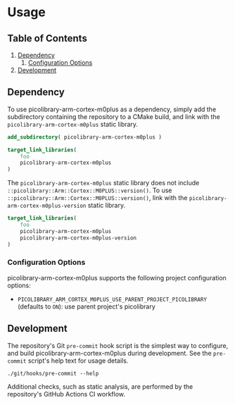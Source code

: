 # Usage

## Table of Contents
1. [Dependency](#dependency)
    1. [Configuration Options](#configuration-options)
1. [Development](#development)

## Dependency
To use picolibrary-arm-cortex-m0plus as a dependency, simply add the subdirectory
containing the repository to a CMake build, and link with the
`picolibrary-arm-cortex-m0plus` static library.
```cmake
add_subdirectory( picolibrary-arm-cortex-m0plus )
```
```cmake
target_link_libraries(
    foo
    picolibrary-arm-cortex-m0plus
)
```

The `picolibrary-arm-cortex-m0plus` static library does not include
`::picolibrary::Arm::Cortex::M0PLUS::version()`.
To use `::picolibrary::Arm::Cortex::M0PLUS::version()`, link with the
`picolibrary-arm-cortex-m0plus-version` static library.
```cmake
target_link_libraries(
    foo
    picolibrary-arm-cortex-m0plus
    picolibrary-arm-cortex-m0plus-version
)
```

### Configuration Options
picolibrary-arm-cortex-m0plus supports the following project configuration options:
- `PICOLIBRARY_ARM_CORTEX_M0PLUS_USE_PARENT_PROJECT_PICOLIBRARY` (defaults to `ON`): use
  parent project's picolibrary

## Development
The repository's Git `pre-commit` hook script is the simplest way to configure, and build
picolibrary-arm-cortex-m0plus during development.
See the `pre-commit` script's help text for usage details.
```shell
./git/hooks/pre-commit --help
```

Additional checks, such as static analysis, are performed by the repository's GitHub
Actions CI workflow.
